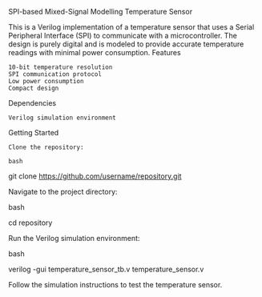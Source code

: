 SPI-based Mixed-Signal Modelling Temperature Sensor

This is a Verilog implementation of a temperature sensor that uses a Serial Peripheral Interface (SPI) to communicate with a microcontroller. The design is purely digital and is modeled to provide accurate temperature readings with minimal power consumption.
Features

    10-bit temperature resolution
    SPI communication protocol
    Low power consumption
    Compact design

Dependencies

    Verilog simulation environment

Getting Started

    Clone the repository:

    bash

git clone https://github.com/username/repository.git

Navigate to the project directory:

bash

cd repository

Run the Verilog simulation environment:

bash

verilog -gui temperature_sensor_tb.v temperature_sensor.v

Follow the simulation instructions to test the temperature sensor.
